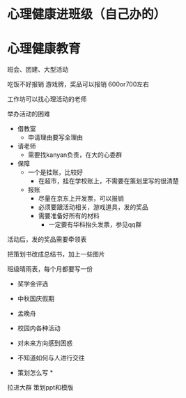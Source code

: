 # 心理健康进班级（自己办的）
# 心理健康教育

班会、团建、大型活动

吃饭不好报销
游戏牌，奖品可以报销
600or700左右

工作坊可以找心理活动的老师

举办活动的困难
* 借教室
  * 申请理由要写全理由
* 请老师
  * 需要找kanyan负责，在大的心委群
* 保障
  * 一个是挂账，比较好
    * 在超市，挂在学校账上，不需要在策划里写的很清楚
  * 报账
    * 尽量在京东上开发票，可以报销
    * 必须要跟活动相关，游戏道具，发的奖品
    * 需要准备好所有的材料
      * 一定要有华科抬头发票，参见qq群

活动后，发的奖品需要牵领表

把策划书改成总结书，加上一些图片

班级晴雨表，每个月都要写一份
* 奖学金评选
* 中秋国庆假期
* 孟晚舟
* 校园内各种活动
* 对未来方向感到困惑
* 不知道如何与人进行交往

* 策划怎么写
  * 

拉进大群
策划ppt和模版